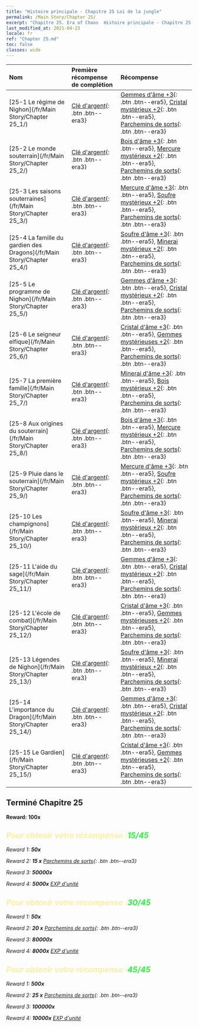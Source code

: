 ```yaml
---
title: "Histoire principale - Chapitre 25 Loi de la jungle"
permalink: /Main Story/Chapter 25/
excerpt: "Chapitre 25. Era of Chaos  Histoire principale - Chapitre 25. Loi de la jungle"
last_modified_at: 2021-04-23
locale: fr
ref: "Chapter 25.md"
toc: false
classes: wide
---
```


  | Nom |  Première récompense de complétion | Récompense |
  |:------------|:------------|:------------| 
  | [25-1 Le régime de Nighon](/fr/Main Story/Chapter 25_1/) | [Clé d'argent](/ItemsFR/con_693/){: .btn .btn--era3} | [Gemmes d'âme +3](/ItemsFR/mat_86/){: .btn .btn--era5}, [Cristal mystérieux +2](/ItemsFR/mat_80/){: .btn .btn--era5}, [Parchemins de sorts](/ItemsFR/con_694/){: .btn .btn--era3} |
  | [25-2 Le monde souterrain](/fr/Main Story/Chapter 25_2/) | [Clé d'argent](/ItemsFR/con_693/){: .btn .btn--era3} | [Bois d'âme +3](/ItemsFR/mat_83/){: .btn .btn--era5}, [Mercure mystérieux +2](/ItemsFR/mat_77/){: .btn .btn--era5}, [Parchemins de sorts](/ItemsFR/con_694/){: .btn .btn--era3} |
  | [25-3 Les saisons souterraines](/fr/Main Story/Chapter 25_3/) | [Clé d'argent](/ItemsFR/con_693/){: .btn .btn--era3} | [Mercure d'âme +3](/ItemsFR/mat_84/){: .btn .btn--era5}, [Soufre mystérieux +2](/ItemsFR/mat_78/){: .btn .btn--era5}, [Parchemins de sorts](/ItemsFR/con_694/){: .btn .btn--era3} |
  | [25-4 La famille du gardien des Dragons](/fr/Main Story/Chapter 25_4/) | [Clé d'argent](/ItemsFR/con_693/){: .btn .btn--era3} | [Soufre d'âme +3](/ItemsFR/mat_85/){: .btn .btn--era5}, [Minerai mystérieux +2](/ItemsFR/mat_75/){: .btn .btn--era5}, [Parchemins de sorts](/ItemsFR/con_694/){: .btn .btn--era3} |
  | [25-5 Le programme de Nighon](/fr/Main Story/Chapter 25_5/) | [Clé d'argent](/ItemsFR/con_693/){: .btn .btn--era3} | [Gemmes d'âme +3](/ItemsFR/mat_86/){: .btn .btn--era5}, [Cristal mystérieux +2](/ItemsFR/mat_80/){: .btn .btn--era5}, [Parchemins de sorts](/ItemsFR/con_694/){: .btn .btn--era3} |
  | [25-6 Le seigneur elfique](/fr/Main Story/Chapter 25_6/) | [Clé d'argent](/ItemsFR/con_693/){: .btn .btn--era3} | [Cristal d'âme +3](/ItemsFR/mat_87/){: .btn .btn--era5}, [Gemmes mystérieuses +2](/ItemsFR/mat_79/){: .btn .btn--era5}, [Parchemins de sorts](/ItemsFR/con_694/){: .btn .btn--era3} |
  | [25-7 La première famille](/fr/Main Story/Chapter 25_7/) | [Clé d'argent](/ItemsFR/con_693/){: .btn .btn--era3} | [Minerai d'âme +3](/ItemsFR/mat_82/){: .btn .btn--era5}, [Bois mystérieux +2](/ItemsFR/mat_76/){: .btn .btn--era5}, [Parchemins de sorts](/ItemsFR/con_694/){: .btn .btn--era3} |
  | [25-8 Aux origines du souterrain](/fr/Main Story/Chapter 25_8/) | [Clé d'argent](/ItemsFR/con_693/){: .btn .btn--era3} | [Bois d'âme +3](/ItemsFR/mat_83/){: .btn .btn--era5}, [Mercure mystérieux +2](/ItemsFR/mat_77/){: .btn .btn--era5}, [Parchemins de sorts](/ItemsFR/con_694/){: .btn .btn--era3} |
  | [25-9 Pluie dans le souterrain](/fr/Main Story/Chapter 25_9/) | [Clé d'argent](/ItemsFR/con_693/){: .btn .btn--era3} | [Mercure d'âme +3](/ItemsFR/mat_84/){: .btn .btn--era5}, [Soufre mystérieux +2](/ItemsFR/mat_78/){: .btn .btn--era5}, [Parchemins de sorts](/ItemsFR/con_694/){: .btn .btn--era3} |
  | [25-10 Les champignons](/fr/Main Story/Chapter 25_10/) | [Clé d'argent](/ItemsFR/con_693/){: .btn .btn--era3} | [Soufre d'âme +3](/ItemsFR/mat_85/){: .btn .btn--era5}, [Minerai mystérieux +2](/ItemsFR/mat_75/){: .btn .btn--era5}, [Parchemins de sorts](/ItemsFR/con_694/){: .btn .btn--era3} |
  | [25-11 L'aide du sage](/fr/Main Story/Chapter 25_11/) | [Clé d'argent](/ItemsFR/con_693/){: .btn .btn--era3} | [Gemmes d'âme +3](/ItemsFR/mat_86/){: .btn .btn--era5}, [Cristal mystérieux +2](/ItemsFR/mat_80/){: .btn .btn--era5}, [Parchemins de sorts](/ItemsFR/con_694/){: .btn .btn--era3} |
  | [25-12 L'école de combat](/fr/Main Story/Chapter 25_12/) | [Clé d'argent](/ItemsFR/con_693/){: .btn .btn--era3} | [Cristal d'âme +3](/ItemsFR/mat_87/){: .btn .btn--era5}, [Gemmes mystérieuses +2](/ItemsFR/mat_79/){: .btn .btn--era5}, [Parchemins de sorts](/ItemsFR/con_694/){: .btn .btn--era3} |
  | [25-13 Légendes de Nighon](/fr/Main Story/Chapter 25_13/) | [Clé d'argent](/ItemsFR/con_693/){: .btn .btn--era3} | [Soufre d'âme +3](/ItemsFR/mat_85/){: .btn .btn--era5}, [Minerai mystérieux +2](/ItemsFR/mat_75/){: .btn .btn--era5}, [Parchemins de sorts](/ItemsFR/con_694/){: .btn .btn--era3} |
  | [25-14 L'importance du Dragon](/fr/Main Story/Chapter 25_14/) | [Clé d'argent](/ItemsFR/con_693/){: .btn .btn--era3} | [Gemmes d'âme +3](/ItemsFR/mat_86/){: .btn .btn--era5}, [Cristal mystérieux +2](/ItemsFR/mat_80/){: .btn .btn--era5}, [Parchemins de sorts](/ItemsFR/con_694/){: .btn .btn--era3} |
  | [25-15 Le Gardien](/fr/Main Story/Chapter 25_15/) | [Clé d'argent](/ItemsFR/con_693/){: .btn .btn--era3} | [Cristal d'âme +3](/ItemsFR/mat_87/){: .btn .btn--era5}, [Gemmes mystérieuses +2](/ItemsFR/mat_79/){: .btn .btn--era5}, [Parchemins de sorts](/ItemsFR/con_694/){: .btn .btn--era3} |


## Terminé Chapitre 25

 **Reward:**  **100x** <i class="fas fa-gem"/>



## <span style="color: #ffeea0">Pour obtenir votre récompense :</span><span style="color: #27f73a">15/45</span>

 Reward 1:  **50x** <i class="fas fa-gem"/>

 Reward 2: **15 x** [Parchemins de sorts](/ItemsFR/con_694/){: .btn .btn--era3}

 Reward 3:  **50000x** <i class="fas fa-coins"/>

 Reward 4:  **5000x** [EXP d'unité](/ItemsFR/con_902/)



## <span style="color: #ffeea0">Pour obtenir votre récompense :</span><span style="color: #27f73a">30/45</span>

 Reward 1:  **50x** <i class="fas fa-gem"/>

 Reward 2: **20 x** [Parchemins de sorts](/ItemsFR/con_694/){: .btn .btn--era3}

 Reward 3:  **80000x** <i class="fas fa-coins"/>

 Reward 4:  **8000x** [EXP d'unité](/ItemsFR/con_902/)



## <span style="color: #ffeea0">Pour obtenir votre récompense :</span><span style="color: #27f73a">45/45</span>

 Reward 1:  **500x** <i class="fas fa-gem"/>

 Reward 2: **25 x** [Parchemins de sorts](/ItemsFR/con_694/){: .btn .btn--era3}

 Reward 3:  **100000x** <i class="fas fa-coins"/>

 Reward 4:  **10000x** [EXP d'unité](/ItemsFR/con_902/)

